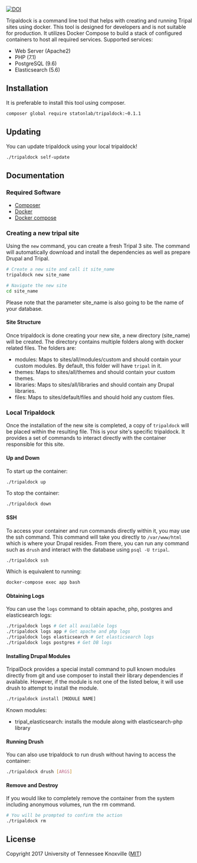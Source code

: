 [![DOI](https://zenodo.org/badge/112856705.svg)](https://zenodo.org/badge/latestdoi/112856705)

Tripaldock is a command line tool that helps with creating and running Tripal sites using docker. This tool is designed for developers and is not suitable for production. It utilizes Docker Compose to build a stack of configured containers to host all required services.
Supported services:
- Web Server (Apache2)
- PHP (7.1)
- PostgreSQL (9.6)
- Elasticsearch (5.6)

## Installation
It is preferable to install this tool using composer.

```bash
composer global require statonlab/tripaldock:~0.1.1
```

## Updating
You can update tripaldock using your local tripaldock!
```bash
./tripaldock self-update
```

## Documentation

### Required Software
- [Composer](https://getcomposer.org)
- [Docker](https://docs.docker.com/install)
- [Docker compose](https://docs.docker.com/compose/install)

### Creating a new tripal site
Using the `new` command, you can create a fresh Tripal 3 site. The command will automatically
download and install the dependencies as well as prepare Drupal and Tripal.
```bash
# Create a new site and call it site_name
tripaldock new site_name

# Navigate the new site
cd site_name
```
Please note that the parameter site_name is also going to be the name of your database.

#### Site Structure
Once tripaldock is done creating your new site, a new directory (site_name) will be created.
The directory contains multiple folders along with docker related files. The folders are:
- modules: Maps to sites/all/modules/custom and should contain your custom modules. By default, this folder will have `tripal` in it.
- themes: Maps to sites/all/themes and should contain your custom themes.
- libraries: Maps to sites/all/libraries and should contain any Drupal libraries.
- files: Maps to sites/default/files and should hold any custom files.

### Local Tripaldock
Once the installation of the new site is completed, a copy of `tripaldock` will be placed within the resulting file.
This is your site's specific tripaldock. It provides a set of commands to interact directly with the container responsible
for this site.

#### Up and Down
To start up the container:
```bash
./tripaldock up
```

To stop the container:
```bash
./tripaldock down
```

#### SSH
To access your container and run commands directly within it, you may use the ssh command. This command will take you
directly to `/var/www/html` which is where your Drupal resides. From there, you can run any command such as `drush`
and interact with the database using `psql -U tripal`. 
```bash
./tripaldock ssh
```
Which is equivalent to running:
```bash
docker-compose exec app bash
```

#### Obtaining Logs
You can use the `logs` command to obtain apache, php, postgres and elasticsearch logs:
```bash
./tripaldock logs # Get all available logs
./tripaldock logs app # Get apache and php logs
./tripaldock logs elasticsearch # Get elasticsearch logs
./tripaldock logs postgres # Get DB logs
```

#### Installing Drupal Modules
TripalDock provides a special install command to pull known modules directly from git and use composer to install
their library dependencies if available. However, if the module is not one of the listed below, it will use drush
to attempt to install the module.
```bash
./tripaldock install [MODULE NAME]
```

Known modules:
- tripal_elasticsearch: installs the module along with elasticsearch-php library

#### Running Drush
You can also use tripaldock to run drush without having to access the container:
```bash
./tripaldock drush [ARGS]
```

#### Remove and Destroy
If you would like to completely remove the container from the system including anonymous volumes, run the rm command.
```bash
# You will be prompted to confirm the action
./tripaldock rm
```

## License
Copyright 2017 University of Tennessee Knoxville ([MIT](LICENSE))
